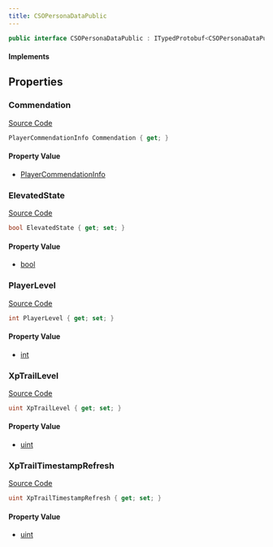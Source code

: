 ```yaml
---
title: CSOPersonaDataPublic
---
```


```csharp
public interface CSOPersonaDataPublic : ITypedProtobuf<CSOPersonaDataPublic>, INativeHandle
```

#### Implements

## Properties

### Commendation

[Source Code](https://github.com/swiftly-solution/swiftlys2/blob/beta/managed/src/SwiftlyS2.Generated/Protobufs/Interfaces/CSOPersonaDataPublic.cs#L16)

```csharp
PlayerCommendationInfo Commendation { get; }
```

#### Property Value

- [PlayerCommendationInfo](/docs/api/shared/protobufdefinitions/playercommendationinfo)

### ElevatedState

[Source Code](https://github.com/swiftly-solution/swiftlys2/blob/beta/managed/src/SwiftlyS2.Generated/Protobufs/Interfaces/CSOPersonaDataPublic.cs#L19)

```csharp
bool ElevatedState { get; set; }
```

#### Property Value

- [bool](https://learn.microsoft.com/dotnet/api/system.boolean)

### PlayerLevel

[Source Code](https://github.com/swiftly-solution/swiftlys2/blob/beta/managed/src/SwiftlyS2.Generated/Protobufs/Interfaces/CSOPersonaDataPublic.cs#L13)

```csharp
int PlayerLevel { get; set; }
```

#### Property Value

- [int](https://learn.microsoft.com/dotnet/api/system.int32)

### XpTrailLevel

[Source Code](https://github.com/swiftly-solution/swiftlys2/blob/beta/managed/src/SwiftlyS2.Generated/Protobufs/Interfaces/CSOPersonaDataPublic.cs#L25)

```csharp
uint XpTrailLevel { get; set; }
```

#### Property Value

- [uint](https://learn.microsoft.com/dotnet/api/system.uint32)

### XpTrailTimestampRefresh

[Source Code](https://github.com/swiftly-solution/swiftlys2/blob/beta/managed/src/SwiftlyS2.Generated/Protobufs/Interfaces/CSOPersonaDataPublic.cs#L22)

```csharp
uint XpTrailTimestampRefresh { get; set; }
```

#### Property Value

- [uint](https://learn.microsoft.com/dotnet/api/system.uint32)

